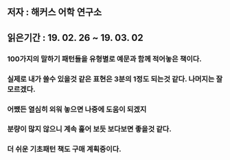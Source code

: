 ## 저자 :  해커스 어학 연구소

## 읽은기간 : 19. 02. 26 ~ 19. 03. 02

### 100가지의 말하기 패턴들을 유형별로 예문과 함께 적어놓은 책이다.

### 실제로 내가 쓸수 있을것 같은 표현은 3분의 1정도 되는것 같다. 나머지는 잘모르겠다.

### 어쨌든 열심히 외워 놓으면 나중에 도움이 되겠지

### 분량이 많지 않으니 계속 훑어 보듯 보다보면 좋을것 같다.

### 더 쉬운 기초패턴 책도 구매 계획중이다.
